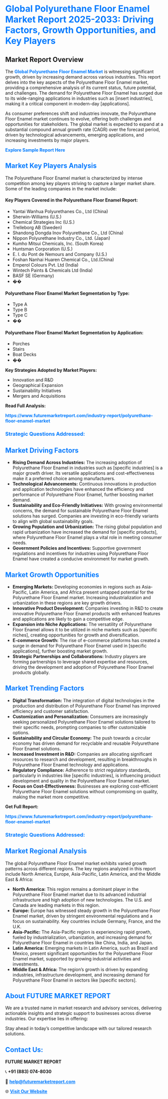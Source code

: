 <h1 style="color: #007BFF;">Global Polyurethane Floor Enamel Market Report 2025-2033: Driving Factors, Growth Opportunities, and Key Players</h1>

<section id="overview">
<h2>Market Report Overview</h2>
<p>The <a href="https://www.futuremarketreport.com/industry-report/polyurethane-floor-enamel-market" style="color: #007BFF; text-decoration: none;"><strong>Global Polyurethane Floor Enamel Market</strong></a> is witnessing significant growth, driven by increasing demand across various industries. This report delves into the key aspects of the Polyurethane Floor Enamel market, providing a comprehensive analysis of its current status, future potential, and challenges. The demand for Polyurethane Floor Enamel has surged due to its wide-ranging applications in industries such as [insert industries], making it a critical component in modern-day [applications].</p>
<p>As consumer preferences shift and industries innovate, the Polyurethane Floor Enamel market continues to evolve, offering both challenges and opportunities for stakeholders. The global market is expected to expand at a substantial compound annual growth rate (CAGR) over the forecast period, driven by technological advancements, emerging applications, and increasing investments by major players.</p>
</section>

<section id="overview">
<p><a href="https://www.futuremarketreport.com/request-sample/reportId=113508" style="color: #007BFF; text-decoration: none;"><strong>Explore Sample Report Here</strong></a></p>
</section>

<section id="key-players">
<h2 style="color: #007BFF;">Market Key Players Analysis</h2>
<p>The Polyurethane Floor Enamel market is characterized by intense competition among key players striving to capture a larger market share. Some of the leading companies in the market include:</p>
<h4>Key Players Covered in the Polyurethane Floor Enamel Report:</h4>
<ul><li>Yantai Wanhua Polyurethanes Co., Ltd (China)</li><li>Sherwin-Williams (U.S.)</li><li>Chemical Strategies Inc (U.S.)</li><li>Trelleborg AB (Sweden)</li><li>Shandong Dongda Inov Polyurethane Co., Ltd (China)</li><li>Nippon Polyurethane Industry Co., Ltd. (Japan)</li><li>Kumho Mitsui Chemicals, Inc. (South Korea)</li><li>Huntsman Corporation (U.S.)</li><li>E. I. du Pont de Nemours and Company (U.S.)</li><li>Foshan Nanhai Huaren Chemical Co., Ltd.(China)</li><li>Emperol Colours Pvt. Ltd (India)</li><li>Wintech Paints &amp; Chemicals Ltd (India)</li><li>BASF SE (Germany)</li><li>��</li></ul>
<h4>Polyurethane Floor Enamel Market Segmentation by Type:</h4>
<ul><li>Type A</li><li>Type B</li><li>Type C</li><li>��</li></ul>

<h4>Polyurethane Floor Enamel Market Segmentation by Application:</h4>
<ul><li>Porches</li><li>Stairs</li><li>Boat Decks</li><li>��</li></ul>
<p><strong>Key Strategies Adopted by Market Players:</strong></p>
<ul>
<li>Innovation and R&D</li>
<li>Geographical Expansion</li>
<li>Sustainability Initiatives</li>
<li>Mergers and Acquisitions</li>
</ul>
</section>

<section>
<p><strong>Read Full Analysis: </strong></p><a href="https://www.futuremarketreport.com/industry-report/polyurethane-floor-enamel-market" style="color: #007BFF; text-decoration: none;"><strong>https://www.futuremarketreport.com/industry-report/polyurethane-floor-enamel-market</strong></a>
<h3 style="color: #007BFF;">Strategic Questions Addressed:</h3>
</section>

<section id="driving-factors">
<h2 style="color: #007BFF;">Market Driving Factors</h2>
<ul>
<li><strong>Rising Demand Across Industries:</strong> The increasing adoption of Polyurethane Floor Enamel in industries such as [specific industries] is a major growth driver. Its versatile applications and cost-effectiveness make it a preferred choice among manufacturers.</li>
<li><strong>Technological Advancements:</strong> Continuous innovations in production and application technologies have enhanced the efficiency and performance of Polyurethane Floor Enamel, further boosting market demand.</li>
<li><strong>Sustainability and Eco-Friendly Initiatives:</strong> With growing environmental concerns, the demand for sustainable Polyurethane Floor Enamel solutions has surged. Companies are investing in eco-friendly variants to align with global sustainability goals.</li>
<li><strong>Growing Population and Urbanization:</strong> The rising global population and rapid urbanization have increased the demand for [specific products], where Polyurethane Floor Enamel plays a vital role in meeting consumer needs.</li>
<li><strong>Government Policies and Incentives:</strong> Supportive government regulations and incentives for industries using Polyurethane Floor Enamel have created a conducive environment for market growth.</li>
</ul>
</section>

<section id="growth-opportunities">
<h2 style="color: #007BFF;">Market Growth Opportunities</h2>
<ul>
<li><strong>Emerging Markets:</strong> Developing economies in regions such as Asia-Pacific, Latin America, and Africa present untapped potential for the Polyurethane Floor Enamel market. Increasing industrialization and urbanization in these regions are key growth drivers.</li>
<li><strong>Innovative Product Development:</strong> Companies investing in R&D to create innovative Polyurethane Floor Enamel products with enhanced features and applications are likely to gain a competitive edge.</li>
<li><strong>Expansion into Niche Applications:</strong> The versatility of Polyurethane Floor Enamel allows it to be utilized in niche markets such as [specific niches], creating opportunities for growth and diversification.</li>
<li><strong>E-commerce Growth:</strong> The rise of e-commerce platforms has created a surge in demand for Polyurethane Floor Enamel used in [specific applications], further boosting market growth.</li>
<li><strong>Strategic Partnerships and Collaborations:</strong> Industry players are forming partnerships to leverage shared expertise and resources, driving the development and adoption of Polyurethane Floor Enamel products globally.</li>
</ul>
</section>

<section id="trending-factors">
<h2 style="color: #007BFF;">Market Trending Factors</h2>
<ul>
<li><strong>Digital Transformation:</strong> The integration of digital technologies in the production and distribution of Polyurethane Floor Enamel has improved efficiency and customer satisfaction.</li>
<li><strong>Customization and Personalization:</strong> Consumers are increasingly seeking personalized Polyurethane Floor Enamel solutions tailored to their specific needs, prompting companies to offer customizable options.</li>
<li><strong>Sustainability and Circular Economy:</strong> The push towards a circular economy has driven demand for recyclable and reusable Polyurethane Floor Enamel solutions.</li>
<li><strong>Increased Investment in R&D:</strong> Companies are allocating significant resources to research and development, resulting in breakthroughs in Polyurethane Floor Enamel technology and applications.</li>
<li><strong>Regulatory Compliance:</strong> Adherence to strict regulatory standards, particularly in industries like [specific industries], is influencing product development and quality in the Polyurethane Floor Enamel market.</li>
<li><strong>Focus on Cost-Effectiveness:</strong> Businesses are exploring cost-efficient Polyurethane Floor Enamel solutions without compromising on quality, making the market more competitive.</li>
</ul>
</section>

<section>
<p><strong>Get Full Report: </strong></p><a href="https://www.futuremarketreport.com/industry-report/polyurethane-floor-enamel-market" style="color: #007BFF; text-decoration: none;"><strong>https://www.futuremarketreport.com/industry-report/polyurethane-floor-enamel-market</strong></a>
<h3 style="color: #007BFF;">Strategic Questions Addressed:</h3>
</section>


<section id="regional-analysis">
<h2 style="color: #007BFF;">Market Regional Analysis</h2>
<p>The global Polyurethane Floor Enamel market exhibits varied growth patterns across different regions. The key regions analyzed in this report include North America, Europe, Asia-Pacific, Latin America, and the Middle East & Africa:</p>
<ul>
<li><strong>North America:</strong> This region remains a dominant player in the Polyurethane Floor Enamel market due to its advanced industrial infrastructure and high adoption of new technologies. The U.S. and Canada are leading markets in this region.</li>
<li><strong>Europe:</strong> Europe has witnessed steady growth in the Polyurethane Floor Enamel market, driven by stringent environmental regulations and a focus on sustainability. Key countries include Germany, France, and the U.K.</li>
<li><strong>Asia-Pacific:</strong> The Asia-Pacific region is experiencing rapid growth, fueled by industrialization, urbanization, and increasing demand for Polyurethane Floor Enamel in countries like China, India, and Japan.</li>
<li><strong>Latin America:</strong> Emerging markets in Latin America, such as Brazil and Mexico, present significant opportunities for the Polyurethane Floor Enamel market, supported by growing industrial activities and investments.</li>
<li><strong>Middle East & Africa:</strong> The region’s growth is driven by expanding industries, infrastructure development, and increasing demand for Polyurethane Floor Enamel in sectors like [specific sectors].</li>
</ul>
</section>

<footer>
<h2 style="color: #007BFF;">About FUTURE MARKET REPORT</h2>
<p>We are a trusted name in market research and advisory services, delivering actionable insights and strategic support to businesses across diverse industries. Our expertise lies in offering:</p>

<p>Stay ahead in today’s competitive landscape with our tailored research solutions.</p>

<h2 style="color: #007BFF;">Contact Us:</h2>
<p><strong>FUTURE MARKET REPORT</strong></p>
<p>📞 <strong>+91 (883) 074-8030</strong></p>
<p>📧 <strong><a href="mailto:help@futuremarketreport.com" style="color: #007BFF;">help@futuremarketreport.com</a></strong></p>
<p>🌐 <strong><a href="https://www.futuremarketreport.com/" style="color: #007BFF;">Visit Our Website</a></strong></p>
</footer>